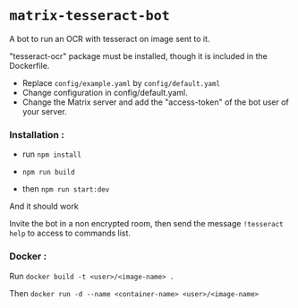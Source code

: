 # `matrix-tesseract-bot`

A bot to run an OCR with tesseract on image sent to it.

"tesseract-ocr" package must be installed, though it is included in the Dockerfile.

- Replace `config/example.yaml` by `config/default.yaml`
- Change configuration in config/default.yaml.
- Change the Matrix server and add the "access-token" of the bot user of your server.

### Installation :

- run `npm install`

- `npm run build`

- then `npm run start:dev`

And it should work

Invite the bot in a non encrypted room, then send the message `!tesseract help` to access to commands list.

### Docker :

Run `docker build -t <user>/<image-name> .`

Then `docker run -d --name <container-name> <user>/<image-name>`
